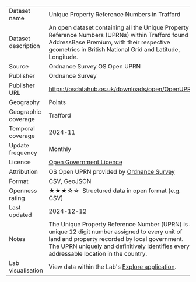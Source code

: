 
<table>
<tr>
	<td>Dataset name</td>
	<td>Unique Property Reference Numbers in Trafford</td>
</tr>
<tr>
	<td>Dataset description</td>
	<td>An open dataset containing all the Unique Property Reference Numbers (UPRNs) within Trafford found in AddressBase Premium, with their respective geometries in British National Grid and Latitude, Longitude.</td>
</tr>
<tr>
	<td>Source</td>
	<td>Ordnance Survey OS Open UPRN</td>
</tr>
<tr>
	<td>Publisher</td>
	<td>Ordnance Survey</td>
</tr>
<tr>
	<td>Publisher URL</td>
	<td><a href="https://osdatahub.os.uk/downloads/open/OpenUPRN" target="_blank">https://osdatahub.os.uk/downloads/open/OpenUPRN</a></td>
</tr>
<tr>
	<td>Geography</td>
	<td>Points</td>
</tr>
<tr>
	<td>Geographic coverage</td>
	<td>Trafford</td>
</tr>
<tr>
	<td>Temporal coverage</td>
	<td>2024-11</td>
</tr>
<tr>
	<td>Update frequency</td>
	<td>Monthly</td>
</tr>
<tr>
	<td>Licence</td>
	<td><a href="http://www.nationalarchives.gov.uk/doc/open-government-licence/version/3/" target="_blank">Open Government Licence</a></td>
</tr>
<tr>
	<td>Attribution</td>
	<td>OS Open UPRN provided by <a href="https://www.ordnancesurvey.co.uk/" target="_blank">Ordnance Survey</a></td>
</tr>
<tr>
	<td>Format</td>
	<td>CSV, GeoJSON</td>
</tr>
<tr>
	<td>Openness rating</td>
	<td>&#9733&#9733&#9733&#9734&#9734&nbsp; Structured data in open format (e.g. CSV)</td>
</tr>
<tr>
	<td>Last updated</td>
	<td>2024-12-12</td>
</tr>
<tr>
	<td>Notes</td>
	<td>The Unique Property Reference Number (UPRN) is a unique 12 digit number assigned to every unit of land and property recorded by local government. The UPRN uniquely and definitively identifies every addressable location in the country.</td>
</tr>
<tr>
	<td>Lab visualisation</td>
	<td>View data within the Lab's <a href="https://www.trafforddatalab.io/explore/#dataset=uprn">Explore application</a>.</td>
</tr>
</table>
